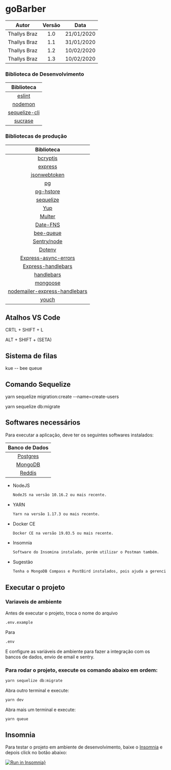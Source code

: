 # goBarber

|    Autor     | Versão |    Data    |
| :----------: | :----: | :--------: |
| Thallys Braz |  1.0   | 21/01/2020 |
| Thallys Braz |  1.1   | 31/01/2020 |
| Thallys Braz |  1.2   | 10/02/2020 |
| Thallys Braz |  1.3   | 10/02/2020 |

### Biblioteca de Desenvolvimento

|                              Biblioteca                              |
| :------------------------------------------------------------------: |
|                    [eslint](https://eslint.org/)                     |
|                    [nodemon](https://nodemon.io/)                    |
| [sequelize-cli](https://sequelize.org/master/manual/migrations.html) |
|           [sucrase](https://www.npmjs.com/package/sucrase)           |

### Bibliotecas de produção

|                                          Biblioteca                                          |
| :------------------------------------------------------------------------------------------: |
|                      [bcryptjs](https://www.npmjs.com/package/bcryptjs)                      |
|                           [express](https://expressjs.com/pt-br/)                            |
|                  [jsonwebtoken](https://www.npmjs.com/package/jsonwebtoken)                  |
|                            [pg](https://www.npmjs.com/package/pg)                            |
|                     [pg-hstore](https://www.npmjs.com/package/pg-hstore)                     |
|                             [sequelize](https://sequelize.org/)                              |
|                           [Yup](https://www.npmjs.com/package/yup)                           |
|                        [Multer](https://www.npmjs.com/package/multer)                        |
|                      [Date-FNS](https://www.npmjs.com/package/date-fns)                      |
|                     [bee-queue](https://github.com/bee-queue/bee-queue)                      |
|                  [Sentry/node](https://www.npmjs.com/package/@sentry/node)                   |
|                        [Dotenv](https://www.npmjs.com/package/dotenv)                        |
|          [Express-async-errors](https://www.npmjs.com/package/express-async-errors)          |
|            [Express-handlebars](https://www.npmjs.com/package/express-handlebars)            |
|                    [handlebars](https://www.npmjs.com/package/handlebars)                    |
|                      [mongoose](https://www.npmjs.com/package/mongoose)                      |
| [nodemailer-express-handlebars](https://www.npmjs.com/package/nodemailer-express-handlebars) |
|                         [youch](https://www.npmjs.com/package/youch)                         |

## Atalhos VS Code

<p>CRTL + SHIFT + L</p>
<p>ALT + SHIFT + (SETA)</p>

## Sistema de filas

kue -- bee queue

## Comando Sequelize

<p>yarn sequelize migration:create --name=create-users</p>
<p>yarn sequelize db:migrate</p>

## Softwares necessários

<p align="justify">Para executar a aplicação, deve ter os seguintes softwares instalados:</p>

|             Banco de Dados             |
| :------------------------------------: |
| [Postgres](https://www.postgresql.org) |
|   [MongoDB](https://www.mongodb.com)   |
|       [Reddis](https://redis.io)       |

<ul>

<li>NodeJS</li>

```bash
NodeJS na versão 10.16.2 ou mais recente.
```

<li>YARN</li>

```bash
Yarn na versão 1.17.3 ou mais recente.
```

<li>Docker CE</li>

```bash
Docker CE na versão 19.03.5 ou mais recente.
```

<li>Insomnia</li>

```bash
Software do Insomina instalado, porém utilizar o Postman também.
```

<li>Sugestão</li>

```bash
Tenha o MongoDB Compass e PostBird instalados, pois ajuda a gerenciar os bancos de dados.
```

</ul>

## Executar o projeto

### Variaveis de ambiente

Antes de executar o projeto, troca o nome do arquivo

```bash
.env.example
```

Para

```bash
.env
```

E configure as variáveis de ambiente para fazer a integração com os bancos de dados, envio de email e sentry.

### Para rodar o projeto, execute os comando abaixo em ordem:

```bash
yarn sequelize db:migrate
```

Abra outro terminal e execute:

```bash
yarn dev
```

Abra mais um terminal e execute:

```bash
yarn queue
```

## Insomnia

Para testar o projeto em ambiente de desenvolvimento, baixe o [Insomnia](https://insomnia.rest) e depois click no botão abaixo:

[![Run in Insomnia}](https://insomnia.rest/images/run.svg)](https://insomnia.rest/run/?label=goBarberInsomnia&uri=https%3A%2F%2Fraw.githubusercontent.com%2Fthallysbraz%2FgoBarber%2Fbanco%2FinsomniaRoutes.json)
